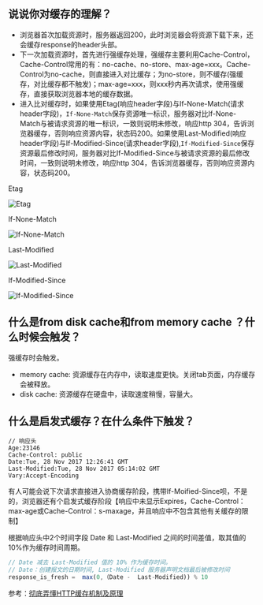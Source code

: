 ## 说说你对缓存的理解？
* 浏览器首次加载资源时，服务器返回200，此时浏览器会将资源下载下来，还会缓存response的header头部。
* 下一次加载资源时，首先进行强缓存处理，强缓存主要利用Cache-Control，Cache-Control常用的有：no-cache、no-store、max-age=xxx。Cache-Control为no-cache，则直接进入对比缓存；为no-store，则不缓存(强缓存，对比缓存都不触发)；max-age=xxx，则xxx秒内再次请求，使用强缓存，直接获取浏览器本地的缓存数据。
* 进入比对缓存时，如果使用Etag(响应header字段)与If-None-Match(请求header字段)，<code>If-None-Match</code>保存资源唯一标识，服务器对比If-None-Match与被请求资源的唯一标识，一致则说明未修改，响应http 304，告诉浏览器缓存，否则响应资源内容，状态码200。如果使用Last-Modified(响应header字段)与If-Modified-Since(请求header字段),<code>If-Modified-Since</code>保存资源最后修改时间，服务器对比If-Modified-Since与被请求资源的最后修改时间，一致则说明未修改，响应http 304，告诉浏览器缓存，否则响应资源内容，状态码200。

Etag

![Etag](@assets/browser/browser/10.png)

If-None-Match

![If-None-Match](@assets/browser/browser/11.png)

Last-Modified

![Last-Modified](@assets/browser/browser/12.png)

If-Modified-Since

![If-Modified-Since](@assets/browser/browser/13.png)

## 什么是from disk cache和from memory cache ？什么时候会触发？
强缓存时会触发。
* memory cache: 资源缓存在内存中，读取速度更快。关闭tab页面，内存缓存会被释放。
* disk cache: 资源缓存在硬盘中，读取速度稍慢，容量大。

## 什么是启发式缓存？在什么条件下触发？
```http
// 响应头
Age:23146
Cache-Control: public
Date:Tue, 28 Nov 2017 12:26:41 GMT
Last-Modified:Tue, 28 Nov 2017 05:14:02 GMT
Vary:Accept-Encoding
```
有人可能会说下次请求直接进入协商缓存阶段，携带If-Moified-Since呗，不是的，浏览器还有个启发式缓存阶段【响应中未显示Expires，Cache-Control：max-age或Cache-Control：s-maxage，并且响应中不包含其他有关缓存的限制】

根据响应头中2个时间字段 Date 和 Last-Modified 之间的时间差值，取其值的10%作为缓存时间周期。
```js
// Date 减去 Last-Modified 值的 10% 作为缓存时间。
// Date：创建报文的日期时间, Last-Modified 服务器声明文档最后被修改时间
response_is_fresh =  max(0,（Date -  Last-Modified)) % 10
```



参考：[彻底弄懂HTTP缓存机制及原理](https://www.cnblogs.com/chenqf/p/6386163.html)